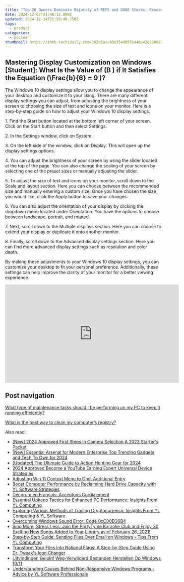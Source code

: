 ```yaml
---
title: "Top 20 Owners Dominate Majority of PEPE and DOGE Stocks: Researcher Mando Reveals Staggering Figures"
date: 2024-12-07T21:46:12.808Z
updated: 2024-12-14T21:50:40.750Z
tags:
  - product
categories:
  - pcclean
thumbnail: https://thmb.techidaily.com/162b2aac03e354d0551440e420920822fdecda6764b32f863c3da9da1ce561fb.jpg
---
```


## Mastering Display Customization on Windows [Student]: What Is the Value of \(B \) if It Satisfies the Equation \(\Frac{b}{6} = 9 \)?

The Windows 10 display settings allow you to change the appearance of your desktop and customize it to your liking. There are many different display settings you can adjust, from adjusting the brightness of your screen to choosing the size of text and icons on your monitor. Here is a step-by-step guide on how to adjust your Windows 10 display settings. 

1\. Find the Start button located at the bottom left corner of your screen. Click on the Start button and then select Settings.

2\. In the Settings window, click on System.

3\. On the left side of the window, click on Display. This will open up the display settings options. 

4\. You can adjust the brightness of your screen by using the slider located at the top of the page. You can also change the scaling of your screen by selecting one of the preset sizes or manually adjusting the slider.

5\. To adjust the size of text and icons on your monitor, scroll down to the Scale and layout section. Here you can choose between the recommended size and manually entering a custom size. Once you have chosen the size you would like, click the Apply button to save your changes.

6\. You can also adjust the orientation of your display by clicking the dropdown menu located under Orientation. You have the options to choose between landscape, portrait, and rotated.

7\. Next, scroll down to the Multiple displays section. Here you can choose to extend your display or duplicate it onto another monitor.

8\. Finally, scroll down to the Advanced display settings section. Here you can find more advanced display settings such as resolution and color depth. 

By making these adjustments to your Windows 10 display settings, you can customize your desktop to fit your personal preference. Additionally, these settings can help improve the clarity of your monitor for a better viewing experience.

<!-- affiliate ads begin -->
<iframe width="560" height="315" src="https://www.youtube.com/embed/RvR5PNhspKE?si=uJcMYK9v-_Xq7fAg" title="YouTube video player" frameborder="0" allow="accelerometer; autoplay; clipboard-write; encrypted-media; gyroscope; picture-in-picture; web-share" referrerpolicy="strict-origin-when-cross-origin" allowfullscreen></iframe>
<!-- affiliate ads end -->

## Post navigation

[What type of maintenance tasks should I be performing on my PC to keep it running efficiently?](https://tools.techidaily.com/pcclean/products/)

[What is the best way to clean my computer’s registry?](https://tools.techidaily.com/pcclean/products/)

<ins class="adsbygoogle"
     style="display:block"
     data-ad-format="autorelaxed"
     data-ad-client="ca-pub-7571918770474297"
     data-ad-slot="1223367746"></ins>

<ins class="adsbygoogle"
     style="display:block"
     data-ad-client="ca-pub-7571918770474297"
     data-ad-slot="8358498916"
     data-ad-format="auto"
     data-full-width-responsive="true"></ins>

<span class="atpl-alsoreadstyle">Also read:</span>
<div><ul>
<li><a href="https://fox-blue.techidaily.com/new-2024-approved-first-steps-in-camera-selection-a-2023-starters-packet/"><u>[New] 2024 Approved First Steps in Camera Selection A 2023 Starter's Packet</u></a></li>
<li><a href="https://facebook-videos.techidaily.com/new-essential-arsenal-for-modern-enterprise-top-trending-gadgets-and-tech-to-own-for-2024/"><u>[New] Essential Arsenal for Modern Enterprise Top Trending Gadgets and Tech To Own for 2024</u></a></li>
<li><a href="https://fox-info.techidaily.com/updated-the-ultimate-guide-to-action-hunting-gear-for-2024/"><u>[Updated] The Ultimate Guide to Action Hunting Gear for 2024</u></a></li>
<li><a href="https://youtube-data.techidaily.com/approved-become-a-youtube-earning-expert-universal-device-strategies/"><u>2024 Approved Become a YouTube Earning Expert Universal Device Strategies</u></a></li>
<li><a href="https://win11.techidaily.com/adjusting-win-11-context-menu-to-omit-additional-entry/"><u>Adjusting Win 11 Context Menu to Omit Additional Entry</u></a></li>
<li><a href="https://win-exclusive.techidaily.com/boost-computer-performance-by-reclaiming-hard-drive-capacity-with-yl-software-strategies/"><u>Boost Computer Performance by Reclaiming Hard Drive Capacity with YL Software Strategies</u></a></li>
<li><a href="https://mondly-stories.techidaily.com/decorum-en-francais-acceptons-cordialement/"><u>Décorum en Français: Acceptons Cordialement</u></a></li>
<li><a href="https://win-exclusive.techidaily.com/essential-upkeep-tactics-for-enhanced-pc-performance-insights-from-yl-computing/"><u>Essential Upkeep Tactics for Enhanced PC Performance: Insights From YL Computing</u></a></li>
<li><a href="https://win-exclusive.techidaily.com/exploring-various-methods-of-trading-cryptocurrency-insights-from-yl-computing-and-yl-software/"><u>Exploring Various Methods of Trading Cryptocurrency: Insights From YL Computing & YL Software</u></a></li>
<li><a href="https://windows11.techidaily.com/overcoming-windows-sound-error-code-0xc00d36b4/"><u>Overcoming Windows Sound Error: Code 0xC00D36B4</u></a></li>
<li><a href="https://win-exclusive.techidaily.com/sing-more-stress-less-join-the-partytyme-karaoke-club-and-enjoy-30-exciting-new-songs-added-to-your-library-as-of-february-26-2021/"><u>Sing More, Stress Less: Join the PartyTyme Karaoke Club and Enjoy 30 Exciting New Songs Added to Your Library as of February 26, 2021!</u></a></li>
<li><a href="https://win-exclusive.techidaily.com/step-by-step-guide-sending-files-over-email-on-windows-tips-from-yl-computing/"><u>Step-by-Step Guide: Sending Files Over Email on Windows - Tips From YL Computing</u></a></li>
<li><a href="https://win-exclusive.techidaily.com/transform-your-files-into-national-flags-a-step-by-step-guide-using-dr-tweaks-icon-changer/"><u>Transform Your Files Into National Flags: A Step-by-Step Guide Using Dr. Tweak's Icon Changer</u></a></li>
<li><a href="https://discover-exceptional.techidaily.com/uitvindingen-gelukt-weg-verwijderd-bestanden-herstellen-op-windows-1011/"><u>Uitvindingen Gelukt! Weg-Verwijderd Bestanden Herstellen Op Windows 10/11</u></a></li>
<li><a href="https://win-exclusive.techidaily.com/understanding-causes-behind-non-responsive-windows-programs-advice-by-yl-software-professionals/"><u>Understanding Causes Behind Non-Responsive Windows Programs - Advice by YL Software Professionals</u></a></li>
</ul></div>

